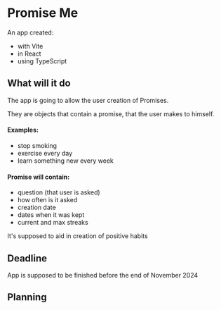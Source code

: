 # Promise Me

An app created:
- with Vite
- in React
- using TypeScript

## What will it do

The app is going to allow the user creation of Promises.

They are objects that contain a promise, that the user makes to himself.

#### Examples:
- stop smoking
- exercise every day
- learn something new every week

#### Promise will contain:
- question (that user is asked)
- how often is it asked
- creation date
- dates when it was kept
- current and max streaks

It's supposed to aid in creation of positive habits

## Deadline

App is supposed to be finished before the end of November 2024

## Planning
